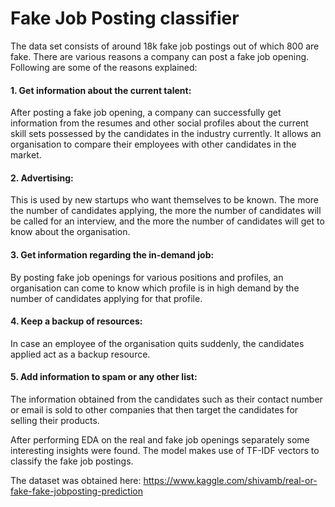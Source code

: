 # Fake Job Posting classifier

The data set consists of around 18k fake job postings out of which 800 are fake. There are various reasons a company can post a fake job opening.
Following are some of the reasons explained:

#### 1. Get information about the current talent: 
After posting a fake job opening, a company can successfully get information from the resumes and other social profiles about the current skill sets possessed by the candidates in the industry currently.
It allows an organisation to compare their employees with other candidates in the market.

#### 2. Advertising:
This is used by new startups who want themselves to be known. The more the number of candidates applying, the more the number of candidates will be called for an interview, and the more the number of candidates will get to know about the organisation.

#### 3. Get information regarding the in-demand job:
By posting fake job openings for various positions and profiles, an organisation can come to know which profile is in high demand by the number of candidates applying for that profile.

#### 4. Keep a backup of resources:
In case an employee of the organisation quits suddenly, the candidates applied act as a backup resource.

#### 5. Add information to spam or any other list:
The information obtained from the candidates such as their contact number or email is sold to other companies that then target the candidates for selling their products.

After performing EDA on the real and fake job openings separately some interesting insights were found. The model makes use of TF-IDF vectors to classify the fake job postings.

The dataset was obtained here: https://www.kaggle.com/shivamb/real-or-fake-fake-jobposting-prediction
